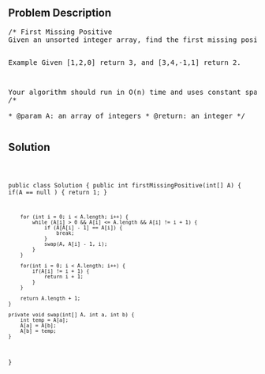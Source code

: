 <!--
<style>
  body { font-family: Arial, sans-serif; }
  .container { max-width: 1000px; margin: auto; padding: 20px; }
  .comment-block { background-color: #f9f9f9; padding: 10px; border-left: 5px solid #ccc; }
  .code-block { background-color: #f4f4f4; padding: 10px; border: 1px solid #ddd; }
</style>
-->

<div class='container'>
<h2>Problem Description</h2>
<div class='comment-block'>
<pre>
/* First Missing Positive
Given an unsorted integer array, find the first missing positive integer.

Example
Given [1,2,0] return 3,
and [3,4,-1,1] return 2.

Your algorithm should run in O(n) time and uses constant space.
*/
    /**    
     * @param A: an array of integers
     * @return: an integer
     */
</pre>
</div>

<h2>Solution</h2>
<div class='code-block'>
<pre><code class='language-java'>

public class Solution {
    public int firstMissingPositive(int[] A) {
        if(A == null ) {
            return 1;
        }
        
        for (int i = 0; i < A.length; i++) {
            while (A[i] > 0 && A[i] <= A.length && A[i] != i + 1) {
                if (A[A[i] - 1] == A[i]) {
                    break;
                }
                swap(A, A[i] - 1, i);
            }
        }
        
        for(int i = 0; i < A.length; i++) {
            if(A[i] != i + 1) {
                return i + 1;
            }
        }
        
        return A.length + 1;
    }
    
    private void swap(int[] A, int a, int b) {
        int temp = A[a];
        A[a] = A[b];
        A[b] = temp;
    }
}</code></pre>
</div>
</div>
